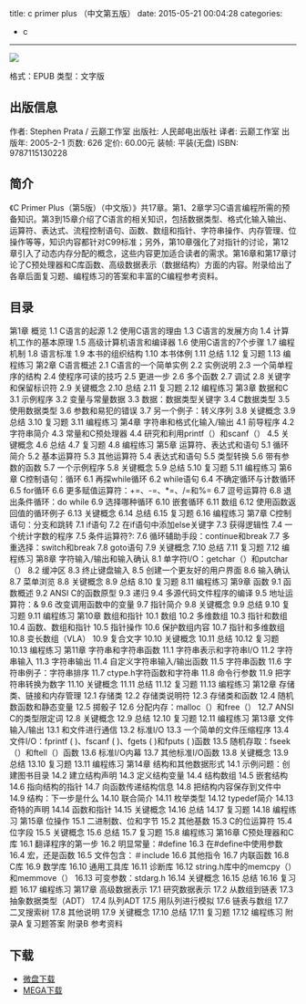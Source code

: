 title: c primer plus （中文第五版）
date: 2015-05-21 00:04:28
categories:
  - c
---

![](http://img3.douban.com/lpic/s1308874.jpg)

格式：EPUB
类型：文字版

<!--more-->

## 出版信息 ##

作者: Stephen Prata / 云巅工作室 
出版社: 人民邮电出版社
译者: 云巅工作室 
出版年: 2005-2-1
页数: 626
定价: 60.00元
装帧: 平装(无盘)
ISBN: 9787115130228

## 简介 ##

《C Primer Plus（第5版）（中文版）》共17章。第1、2章学习C语言编程所需的预备知识。第3到15章介绍了C语言的相关知识，包括数据类型、格式化输入输出、运算符、表达式、流程控制语句、函数、数组和指针、字符串操作、内存管理、位操作等等，知识内容都针对C99标准；另外，第10章强化了对指针的讨论，第12章引入了动态内存分配的概念，这些内容更加适合读者的需求。第16章和第17章讨论了C预处理器和C库函数、高级数据表示（数据结构）方面的内容。附录给出了各章后面复习题、编程练习的答案和丰富的C编程参考资料。

## 目录 ##

第1章 概览
1.1 C语言的起源
1.2 使用C语言的理由
1.3 C语言的发展方向
1.4 计算机工作的基本原理
1.5 高级计算机语言和编译器
1.6 使用C语言的7个步骤
1.7 编程机制
1.8 语言标准
1.9 本书的组织结构
1.10 本书体例
1.11 总结
1.12 复习题
1.13 编程练习
第2章 C语言概述
2.1 C语言的一个简单实例
2.2 实例说明
2.3 一个简单程序的结构
2.4 使程序可读的技巧
2.5 更进一步
2.6 多个函数
2.7 调试
2.8 关键字和保留标识符
2.9 关键概念
2.10 总结
2.11 复习题
2.12 编程练习
第3章 数据和C
3.1 示例程序
3.2 变量与常量数据
3.3 数据：数据类型关键字
3.4 C数据类型
3.5 使用数据类型
3.6 参数和易犯的错误
3.7 另一个例子：转义序列
3.8 关键概念
3.9 总结
3.10 复习题
3.11 编程练习
第4章 字符串和格式化输入/输出
4.1 前导程序
4.2 字符串简介
4.3 常量和C预处理器
4.4 研究和利用printf（）和scanf（）
4.5 关键概念
4.6 总结
4.7 复习题
4.8 编程练习
第5章 运算符、表达式和语句
5.1 循环简介
5.2 基本运算符
5.3 其他运算符
5.4 表达式和语句
5.5 类型转换
5.6 带有参数的函数
5.7 一个示例程序
5.8 关键概念
5.9 总结
5.10 复习题
5.11 编程练习
第6章 C控制语句：循环
6.1 再探while循环
6.2 while语句
6.4 不确定循环与计数循环
6.5 for循环
6.6 更多赋值运算符：+=、-=、*=、/=和%=
6.7 逗号运算符
6.8 退出条件循环：do while
6.9 选择哪种循环
6.10 嵌套循环
6.11 数组
6.12 使用函数返回值的循环例子
6.13 关键概念
6.14 总结
6.15 复习题
6.16 编程练习
第7章 C控制语句：分支和跳转
7.1 if语句
7.2 在if语句中添加else关键字
7.3 获得逻辑性
7.4 一个统计字数的程序
7.5 条件运算符?:
7.6 循环辅助手段：continue和break
7.7 多重选择：switch和break
7.8 goto语句
7.9 关键概念
7.10 总结
7.11 复习题
7.12 编程练习
第8章 字符输入/输出和输入确认
8.1 单字符I/O：getchar（）和putchar（）
8.2 缓冲区
8.3 终止键盘输入
8.5 创建一个更友好的用户界面
8.6 输入确认
8.7 菜单浏览
8.8 关键概念
8.9 总结
8.10 复习题
8.11 编程练习
第9章 函数
9.1 函数概述
9.2 ANSI C的函数原型
9.3 递归
9.4 多源代码文件程序的编译
9.5 地址运算符：&
9.6 改变调用函数中的变量
9.7 指针简介
9.8 关键概念
9.9 总结
9.10 复习题
9.11 编程练习
第10章 数组和指针
10.1 数组
10.2 多维数组
10.3 指针和数组
10.4 函数、数组和指针
10.5 指针操作
10.6 保护数组内容
10.7 指针和多维数组
10.8 变长数组（VLA）
10.9 复合文字
10.10 关键概念
10.11 总结
10.12 复习题
10.13 编程练习
第11章 字符串和字符串函数
11.1 字符串表示和字符串I/O
11.2 字符串输入
11.3 字符串输出
11.4 自定义字符串输入/输出函数
11.5 字符串函数
11.6 字符串例子：字符串排序
11.7 ctype.h字符函数和字符串
11.8 命令行参数
11.9 把字符串转换为数字
11.10 关键概念
11.11 总结
11.12 复习题
11.13 编程练习
第12章 存储类、链接和内存管理
12.1 存储类
12.2 存储类说明符
12.3 存储类和函数
12.4 随机数函数和静态变量
12.5 掷骰子
12.6 分配内存：malloc（）和free（）
12.7 ANSI C的类型限定词
12.8 关键概念
12.9 总结
12.10 复习题
12.11 编程练习
第13章 文件输入/输出
13.1 和文件进行通信
13.2 标准I/O
13.3 一个简单的文件压缩程序
13.4 文件I/O：fprintf ( )、fscanf ( )、fgets ( )和fputs ( )函数
13.5 随机存取：fseek（）和ftell（）函数
13.6 标准I/O内幕
13.7 其他标准I/O函数
13.8 关键概念
13.9 总结
13.10 复习题
13.11 编程练习
第14章 结构和其他数据形式
14.1 示例问题：创建图书目录
14.2 建立结构声明
14.3 定义结构变量
14.4 结构数组
14.5 嵌套结构
14.6 指向结构的指针
14.7 向函数传递结构信息
14.8 把结构内容保存到文件中
14.9 结构：下一步是什么
14.10 联合简介
14.11 枚举类型
14.12 typedef简介
14.13 奇特的声明
14.14 函数和指针
14.15 关键概念
14.16 总结
14.17 复习题
14.18 编程练习
第15章 位操作
15.1 二进制数、位和字节
15.2 其他基数
15.3 C的位运算符
15.4 位字段
15.5 关键概念
15.6 总结
15.7 复习题
15.8 编程练习
第16章 C预处理器和C库
16.1 翻译程序的第一步
16.2 明显常量：#define
16.3 在#define中使用参数
16.4 宏，还是函数
16.5 文件包含：＃include
16.6 其他指令
16.7 内联函数
16.8 C库
16.9 数学库
16.10 通用工具库
16.11 诊断库
16.12 string.h库中的memcpy（）和memmove（）
16.13 可变参数：stdarg.h
16.14 关键概念
16.15 总结
16.16 复习题
16.17 编程练习
第17章 高级数据表示
17.1 研究数据表示
17.2 从数组到链表
17.3 抽象数据类型（ADT）
17.4 队列ADT
17.5 用队列进行模拟
17.6 链表与数组
17.7 二叉搜索树
17.8 其他说明
17.9 关键概念
17.10 总结
17.11 复习题
17.12 编程练习
附录A 复习题答案
附录B 参考资料

## 下载 ##

+ [微盘下载](http://vdisk.weibo.com/s/aADaW4YREXBIW)
+ [MEGA下载](https://mega.co.nz/#!Od1HyJ4Z!pizMW-tuVuGSw2ImQFGbflSNnWkhryjNM0lkeZr_xxI)
